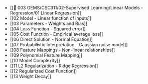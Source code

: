 - [[💎 003 GEMS/CSC311/02-Supervised Learning/Linear Models - Regression/01 Linear Regression]]
- [[02 Model - Linear function of inputs]]
- [[03 Parameters - Weights and Bias]]
- [[04 Loss Function - Squared error]]
- [[05 Cost Function - Empirical average loss]]
- [[06 Direct Solution - Normal Equation]]
- [[07 Probabilistic Interpretation - Gaussian noise model]]
- [[08 Feature Mappings - Non-linear relationships]]
- [[09 Polynomial Feature Mapping]]
- [[10 Model Complexity]]
- [[11 L2 Regularization - Ridge Regression]]
- [[12 Regularized Cost Function]]
- [[13 Weight Decay]]